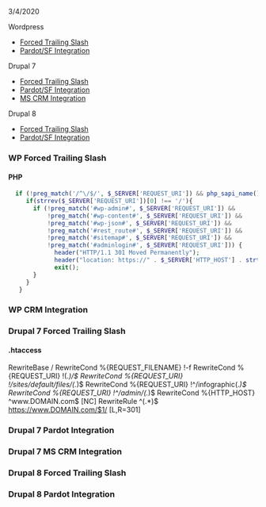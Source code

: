 3/4/2020

Wordpress
 - [Forced Trailing Slash](#wp-fts)
 - [Pardot/SF Integration](#wp-crm)

Drupal 7
- [Forced Trailing Slash](#d7-fts)
- [Pardot/SF Integration](#d7-pardot)
- [MS CRM Integration](#d7-mscrm)

Drupal 8
- [Forced Trailing Slash](#d8-fts)
- [Pardot/SF Integration](#d8-pardot)



### <a name="wp-fts"></a>WP Forced Trailing Slash

#### PHP
```php
  if (!preg_match('/^\/$/', $_SERVER['REQUEST_URI']) && php_sapi_name() != 'cli') {
     if(strrev($_SERVER['REQUEST_URI'])[0] !== '/'){
       if (!preg_match('#wp-admin#', $_SERVER['REQUEST_URI']) &&
           !preg_match('#wp-content#', $_SERVER['REQUEST_URI']) &&
           !preg_match('#wp-json#', $_SERVER['REQUEST_URI']) &&
           !preg_match('#rest_route#', $_SERVER['REQUEST_URI']) &&
           !preg_match('#sitemap#', $_SERVER['REQUEST_URI']) &&
           !preg_match('#adminlogin#', $_SERVER['REQUEST_URI'])) {
             header("HTTP/1.1 301 Moved Permanently");
             header("location: https://" . $_SERVER['HTTP_HOST'] . strtolower($_SERVER['REQUEST_URI'] . '/'));
             exit();
       }
     }
   }
```

### <a name="wp-crm"></a>WP CRM Integration


### <a name="d7-fts"></a>Drupal 7 Forced Trailing Slash

#### .htaccess
  RewriteBase /
  RewriteCond %{REQUEST_FILENAME} !-f
  RewriteCond %{REQUEST_URI} !(.*)/$
  RewriteCond %{REQUEST_URI} !/sites/default/files/(.*)$
  RewriteCond %{REQUEST_URI} !^/infographic(.*)$
  RewriteCond %{REQUEST_URI} !^/admin/(.*)$
  RewriteCond %{HTTP_HOST} ^www\.DOMAIN\.com$ [NC]
  RewriteRule ^(.*)$ https://www.DOMAIN.com/$1/ [L,R=301]



### <a name="d7-pardot"></a>Drupal 7 Pardot Integration


### <a name="d7-mscrm"></a>Drupal 7 MS CRM Integration


### <a name="d8-fts"></a>Drupal 8 Forced Trailing Slash


### <a name="d8-pardot"></a>Drupal 8 Pardot Integration
